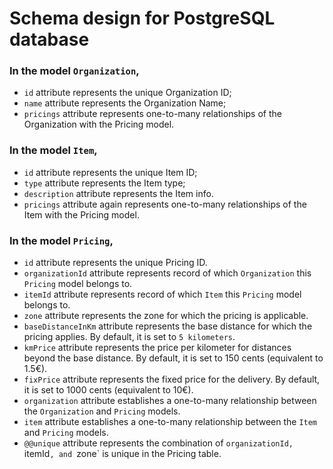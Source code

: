 # Schema design for PostgreSQL database

### In the model `Organization`,
- `id` attribute represents the unique Organization ID;
- `name` attribute represents the Organization Name;
- `pricings` attribute represents one-to-many relationships of the Organization with the Pricing model.

### In the model `Item`,
- `id` attribute represents the unique Item ID;
- `type` attribute represents the Item type;
- `description` attribute represents the Item info.
- `pricings` attribute again represents one-to-many relationships of the Item with the Pricing model.

### In the model `Pricing`,

- `id` attribute represents the unique Pricing ID.
- `organizationId` attribute represents record of which `Organization` this `Pricing` model belongs to.
- `itemId` attribute represents record of which `Item` this `Pricing` model belongs to.
- `zone` attribute represents the zone for which the pricing is applicable.
- `baseDistanceInKm` attribute represents the base distance for which the pricing applies. By default, it is set to `5 kilometers`.
- `kmPrice` attribute represents the price per kilometer for distances beyond the base distance. By default, it is set to 150 cents (equivalent to 1.5€).
- `fixPrice` attribute represents the fixed price for the delivery. By default, it is set to 1000 cents (equivalent to 10€).
- `organization` attribute establishes a one-to-many relationship between the `Organization` and `Pricing` models.
- `item` attribute establishes a one-to-many relationship between the `Item` and `Pricing` models.
- `@@unique` attribute represents the combination of `organizationId, `itemId`, and `zone` is unique in the Pricing table.